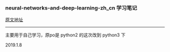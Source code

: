 ### neural-networks-and-deep-learning-zh_cn 学习笔记

[原文地址](https://hit-scir.gitbooks.io/neural-networks-and-deep-learning-zh_cn)

------

主要用于自己学习，原po是 python2 的这次改到 python3 下



2019.1.8


